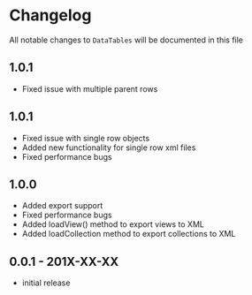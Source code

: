 # Changelog

All notable changes to `DataTables` will be documented in this file

## 1.0.1

- Fixed issue with multiple parent rows

## 1.0.1

- Fixed issue with single row objects
- Added new functionality for single row xml files
- Fixed performance bugs

## 1.0.0

- Added export support
- Fixed performance bugs
- Added loadView() method to export views to XML
- Added loadCollection method to export collections to XML



## 0.0.1 - 201X-XX-XX

- initial release
